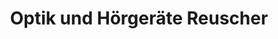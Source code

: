 ---
title: "Optik und Hörgeräte Reuscher"
url: /radeberg/optik-und-hoergeraete-reuscher/
shop: Optiker
---